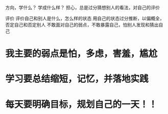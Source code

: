 方向，学什么？
学成什么样？
担心，总是过分猜想别人的看法，对自己的评价


评价
评价自己和别人是什么，怎么样的状态
用自己的状态过分推断，以偏概全，否定自己和否定别人
不敢面对自己的弱点，不敢暴露自己，怕别人发现和猜出自己


# 我主要的弱点是怕，多虑，害羞，尴尬

# 学习要总结缩短，记忆，并落地实践

# 每天要明确目标，规划自己的一天！！